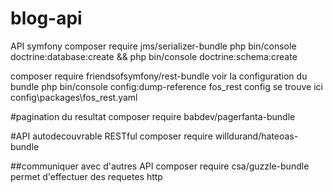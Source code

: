# blog-api

API symfony
composer require jms/serializer-bundle
php bin/console doctrine:database:create && php bin/console doctrine:schema:create

composer require friendsofsymfony/rest-bundle
voir la configuration du bundle
php bin/console config:dump-reference fos_rest
config se trouve ici
config\packages\fos_rest.yaml

#pagination du resultat
composer require babdev/pagerfanta-bundle

#API autodecouvrable RESTful
composer require willdurand/hateoas-bundle

##communiquer avec d'autres API
composer require csa/guzzle-bundle
permet d'effectuer des requetes http
